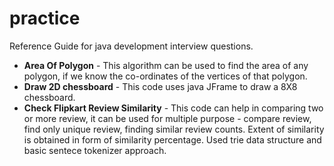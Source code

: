 # practice
Reference Guide for java development interview questions.
<ul><li><b>Area Of Polygon</b> - This algorithm can be used to find the area of any polygon, if we know the co-ordinates of the vertices of that polygon.</li><li><b>Draw 2D chessboard</b> - This code uses java JFrame to draw a 8X8 chessboard.</li><li><b>Check Flipkart Review Similarity</b> - This code can help in comparing two or more review, it can be used for multiple purpose - compare review, find only unique review, finding similar review counts. Extent of similarity is obtained in form of similarity percentage. Used trie data structure and basic sentece tokenizer approach.</li></ul>
